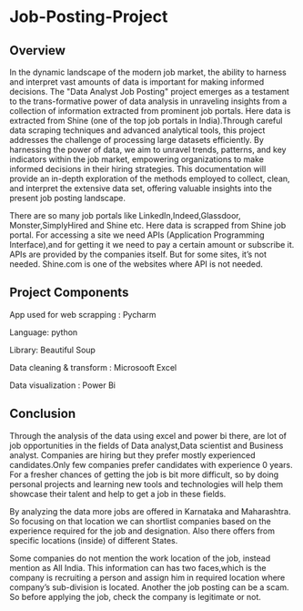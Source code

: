 # Job-Posting-Project

## Overview

In the dynamic landscape of the modern job market, the ability to harness and interpret vast amounts of data is important for making informed decisions. The "Data Analyst Job Posting" project emerges as a testament to the trans-formative power of data analysis in unraveling insights from a collection of information extracted from prominent job portals. Here data is extracted from Shine (one of the top job portals in India).Through careful data scraping techniques and advanced analytical tools, this project addresses the challenge of processing large datasets efficiently. By harnessing the power of data, we aim to unravel trends, patterns, and key indicators within the job market, empowering organizations to make informed decisions in their hiring strategies. This documentation will provide an in-depth exploration of the methods employed to collect, clean, and interpret the extensive data set, offering valuable insights into the present job posting landscape.


There are so many job portals like LinkedIn,Indeed,Glassdoor, Monster,SimplyHired and Shine etc. Here data is scrapped from Shine job portal. For accessing a site we need APIs (Application Programming Interface),and for getting it we need to pay a certain amount or subscribe it. APIs are provided by the companies itself. But for some sites, it’s not needed. Shine.com is one of the websites where API is not needed.

## Project Components

App used for web scrapping : Pycharm

Language: python

Library: Beautiful Soup

Data cleaning & transform : Microsooft Excel

Data visualization : Power Bi

## Conclusion

Through the analysis of the data using excel  and power bi there, are lot of job opportunities in the fields of  Data analyst,Data scientist and Business analyst. Companies are hiring but they prefer mostly experienced candidates.Only few companies prefer candidates with experience 0 years. For a fresher chances of getting the job is bit more difficult, so by doing personal projects and learning new tools and technologies will help them showcase their talent and help to get a job in these fields.

By analyzing  the data more jobs are offered in Karnataka and Maharashtra. So focusing on that location we can shortlist companies based on the experience required for the job and designation. Also there offers from specific locations (inside) of different States.

Some companies do not mention the work location of the job, instead mention as All India. This information can has two faces,which is the company is recruiting a person and assign him in required location where company’s sub-division is located. Another the job posting can be a scam. So before applying the job, check the company is legitimate or not.


